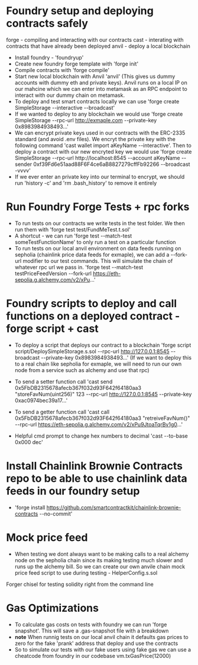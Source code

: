 # Foundry setup and deploying contracts safely #

forge - compiling and interacting with our contracts
cast - interating with contracts that have already been deployed
anvil - deploy a local blockchain

- Install foundry - 'foundryup'
- Create new foundry forge template with 'forge init'
- Compile contracts with 'forge compile'
- Start new local blockchain with Anvil 'anvil' (This gives us dummy accounts with dummy eth and private keys). Anvil runs on a local IP on our mahcine which we can enter into metamask as an RPC endpoint to interact with our dummy chain on metamask.
- To deploy and test smart contracts locally we can use 'forge create SimpleStorage --interactive --broadcast'
- If we wanted to deploy to any blockchain we would use 'forge create SimpleStorage --rpc-url http://exmaple.com --private-key 0x8983984938493...'
- We can encrypt private keys used in our contracts with the ERC-2335 standard (and avoid .env files). We encryt the private key with the following command 'cast wallet import aKeyName --interactive'. Then to deploy a contract with our new encryted key we would use 'forge create SimpleStorage --rpc-url http://localhost:8545 --account aKeyName --sender 0xf39Fd6e51aad88F6F4ce6aB8827279cffFb92266 --broadcast -vvvv'
- If we ever enter an private key into our terminal to encrypt, we should run 'history -c' and 'rm .bash_history' to remove it entirely

# Run Foundry Forge Tests + rpc forks #
- To run tests on our contracts we write tests in the test folder. We then run them with 'forge test test/FundMeTest.t.sol'
- A shortcut - we can run 'forge test --match-test someTestFunctionName' to only run a test on a particular function
- To run tests on our local anvil environment on data feeds running on sepholia (chainlink price data feeds for exmaple), we can add a --fork-url modifier to our test commands. This will simulate the chain of whatever rpc url we pass in. 'forge test --match-test testPriceFeedVersion --fork-url https://eth-sepolia.g.alchemy.com/v2/xPu...'


# Foundry scripts to deploy and call functions on a deployed contract - forge script + cast # 
- To deploy a script that deploys our contract to a blockchain 'forge script script/DeploySimpleStorage.s.sol --rpc-url http://127.0.0.1:8545 --broadcast --private-key 0x8983984938493...' (If we want to deploy this to a real chain like sepholia for exmaple, we will need to run our own node from a service such as alchemy and use that rpc)

- To send a setter function call
'cast send 0x5FbDB2315678afecb367f032d93F642f64180aa3 "storeFavNum(uint256)" 123 --rpc-url http://127.0.0.1:8545 --private-key 0xac0974bec39a17...'

- To send a getter function call
'cast call 0x5FbDB2315678afecb367f032d93F642f64180aa3 "retreiveFavNum()" --rpc-url https://eth-sepolia.g.alchemy.com/v2/xPu9JtoaTqrBv1g0...'

- Helpful cmd prompt to change hex numbers to decimal
'cast --to-base 0x000 dec'

# Install Chainlink Brownie Contracts repo to be able to use chainlink data feeds in our foundry setup
- 'forge install https://github.com/smartcontractkit/chainlink-brownie-contracts --no-commit'

# Mock price feed #
- When testing we dont always want to be making calls to a real alchemy node on the sepholia chain since its making testing much slower and runs up the alchemy bill. So we can create our own anvile chain mock price feed script to use during testing - HelperConfig.s.sol

Forger chisel for testing solidity right from the command line

# Gas Optimizations #
- To calculate gas costs on tests with foundry we can run 'forge snapshot'. This will save a .gas-snapshot file with a breakdown
- **note** When runnig tests on our local anvil chain it defaults gas prices to zero for the fake 'prank' address that deploy and use the contracts
- So to simulate our tests with our fake users using fake gas we can use a cheatcode from foundry in our codebase vm.txGasPrice(12000)